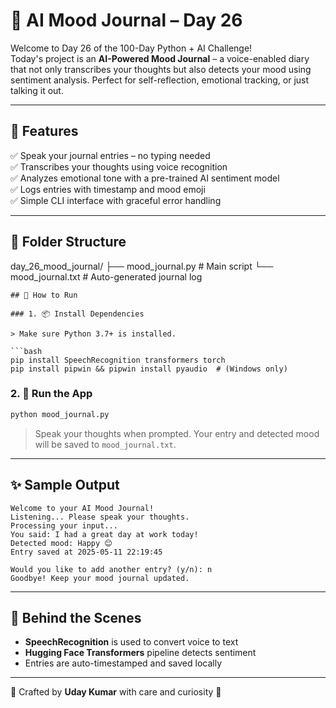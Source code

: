 # 🧠 AI Mood Journal – Day 26

Welcome to Day 26 of the 100-Day Python + AI Challenge!  
Today's project is an **AI-Powered Mood Journal** – a voice-enabled diary that not only transcribes your thoughts but also detects your mood using sentiment analysis. Perfect for self-reflection, emotional tracking, or just talking it out.

---

## 📌 Features

✅ Speak your journal entries – no typing needed  
✅ Transcribes your thoughts using voice recognition  
✅ Analyzes emotional tone with a pre-trained AI sentiment model  
✅ Logs entries with timestamp and mood emoji  
✅ Simple CLI interface with graceful error handling  

---

## 📁 Folder Structure

day\_26\_mood\_journal/
├── mood\_journal.py           # Main script
└── mood\_journal.txt          # Auto-generated journal log

````
## 🚀 How to Run

### 1. 📦 Install Dependencies

> Make sure Python 3.7+ is installed.

```bash
pip install SpeechRecognition transformers torch
pip install pipwin && pipwin install pyaudio  # (Windows only)
````

### 2. 🎤 Run the App

```bash
python mood_journal.py
```

> Speak your thoughts when prompted. Your entry and detected mood will be saved to `mood_journal.txt`.

---

## ✨ Sample Output

```
Welcome to your AI Mood Journal!
Listening... Please speak your thoughts.
Processing your input...
You said: I had a great day at work today!
Detected mood: Happy 😊
Entry saved at 2025-05-11 22:19:45

Would you like to add another entry? (y/n): n
Goodbye! Keep your mood journal updated.
```

---

## 🧠 Behind the Scenes

* **SpeechRecognition** is used to convert voice to text
* **Hugging Face Transformers** pipeline detects sentiment
* Entries are auto-timestamped and saved locally

---

🫶 Crafted by **Uday Kumar** with care and curiosity 💙

